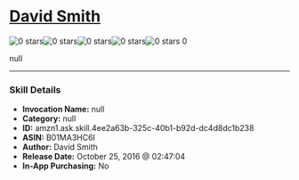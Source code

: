 # [David Smith](http://alexa.amazon.com/#skills/amzn1.ask.skill.4ee2a63b-325c-40b1-b92d-dc4d8dc1b238)
![0 stars](../../images/ic_star_border_black_18dp_1x.png)![0 stars](../../images/ic_star_border_black_18dp_1x.png)![0 stars](../../images/ic_star_border_black_18dp_1x.png)![0 stars](../../images/ic_star_border_black_18dp_1x.png)![0 stars](../../images/ic_star_border_black_18dp_1x.png) 0

null

***

### Skill Details

* **Invocation Name:** null
* **Category:** null
* **ID:** amzn1.ask.skill.4ee2a63b-325c-40b1-b92d-dc4d8dc1b238
* **ASIN:** B01MA3HC6I
* **Author:** David Smith
* **Release Date:** October 25, 2016 @ 02:47:04
* **In-App Purchasing:** No

